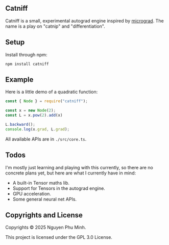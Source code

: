 ## Catniff

Catniff is a small, experimental autograd engine inspired by [micrograd](https://github.com/karpathy/micrograd). The name is a play on "catnip" and "differentiation".

## Setup

Install through npm:
```
npm install catniff
```

## Example

Here is a little demo of a quadratic function:
```js
const { Node } = require("catniff");

const x = new Node(2);
const L = x.pow(2).add(x)

L.backward();
console.log(x.grad, L.grad);
```

All available APIs are in `./src/core.ts`.

## Todos

I'm mostly just learning and playing with this currently, so there are no concrete plans yet, but here are what I currently have in mind:

* A built-in Tensor maths lib.
* Support for Tensors in the autograd engine.
* GPU acceleration.
* Some general neural net APIs.

## Copyrights and License

Copyrights © 2025 Nguyen Phu Minh.

This project is licensed under the GPL 3.0 License.
